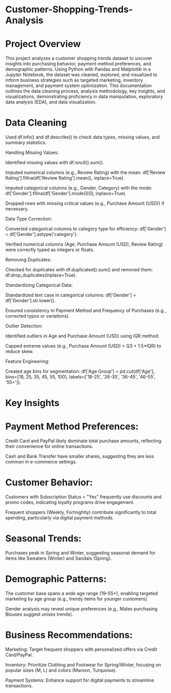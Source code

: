 # Customer-Shopping-Trends-Analysis
# Project Overview

This project analyzes a customer shopping trends dataset to uncover insights into purchasing behavior, payment method preferences, and demographic patterns. Using Python with Pandas and Matplotlib in a Jupyter Notebook, the dataset was cleaned, explored, and visualized to inform business strategies such as targeted marketing, inventory management, and payment system optimization. This documentation outlines the data cleaning process, analysis methodology, key insights, and visualizations, demonstrating proficiency in data manipulation, exploratory data analysis (EDA), and data visualization.

# Data Cleaning

Used df.info() and df.describe() to check data types, missing values, and summary statistics.

Handling Missing Values:

Identified missing values with df.isnull().sum().

Imputed numerical columns (e.g., Review Rating) with the mean: df['Review Rating'].fillna(df['Review Rating'].mean(), inplace=True).

Imputed categorical columns (e.g., Gender, Category) with the mode: df['Gender'].fillna(df['Gender'].mode()[0], inplace=True).

Dropped rows with missing critical values (e.g., Purchase Amount (USD)) if necessary.

Data Type Correction:

Converted categorical columns to category type for efficiency: df['Gender'] = df['Gender'].astype('category').

Verified numerical columns (Age, Purchase Amount (USD), Review Rating) were correctly typed as integers or floats.

Removing Duplicates:

Checked for duplicates with df.duplicated().sum() and removed them: df.drop_duplicates(inplace=True).

Standardizing Categorical Data:

Standardized text case in categorical columns: df['Gender'] = df['Gender'].str.lower().

Ensured consistency in Payment Method and Frequency of Purchases (e.g., corrected typos or variations).

Outlier Detection:

Identified outliers in Age and Purchase Amount (USD) using IQR method.

Capped extreme values (e.g., Purchase Amount (USD) > Q3 + 1.5*IQR) to reduce skew.

Feature Engineering:

Created age bins for segmentation: df['Age Group'] = pd.cut(df['Age'], bins=[18, 25, 35, 45, 55, 100], labels=['18-25', '26-35', '36-45', '46-55', '55+']).


# Key Insights
# Payment Method Preferences:

Credit Card and PayPal likely dominate total purchase amounts, reflecting their convenience for online transactions.

Cash and Bank Transfer have smaller shares, suggesting they are less common in e-commerce settings.

# Customer Behavior:

Customers with Subscription Status = "Yes" frequently use discounts and promo codes, indicating loyalty programs drive engagement.

Frequent shoppers (Weekly, Fortnightly) contribute significantly to total spending, particularly via digital payment methods.

# Seasonal Trends:

Purchases peak in Spring and Winter, suggesting seasonal demand for items like Sweaters (Winter) and Sandals (Spring).

# Demographic Patterns:

The customer base spans a wide age range (19–55+), enabling targeted marketing by age group (e.g., trendy items for younger customers).

Gender analysis may reveal unique preferences (e.g., Males purchasing Blouses suggest unisex trends).

# Business Recommendations:

Marketing: Target frequent shoppers with personalized offers via Credit Card/PayPal.

Inventory: Prioritize Clothing and Footwear for Spring/Winter, focusing on popular sizes (M, L) and colors (Maroon, Turquoise).

Payment Systems: Enhance support for digital payments to streamline transactions.


